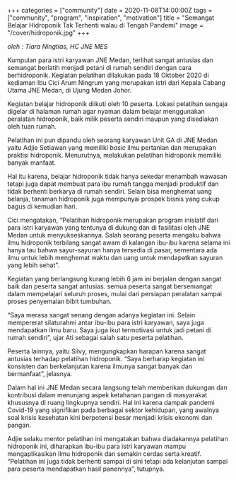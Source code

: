 +++
categories = ["community"]
date = 2020-11-08T14:00:00Z
tags = ["community", "program", "inspiration", "motivation"]
title = "Semangat Belajar Hidroponik Tak Terhenti walau di Tengah Pandemi"
image = "/cover/hidroponik.jpg"
+++

_oleh : Tiara Ningtias, HC JNE MES_ 

Kumpulan para istri karyawan JNE Medan, terlihat sangat antusias dan semangat berlatih menjadi petani di rumah sendiri dengan cara berhidroponik. Kegiatan pelatihan dilakukan pada 18 Oktober 2020 di kediaman Ibu Cici Arum Ningrum yang merupakan istri dari Kepala Cabang Utama JNE Medan, di Ujung Medan Johor.

Kegiatan belajar hidroponik diikuti oleh 10 peserta. Lokasi pelatihan sengaja digelar di halaman rumah agar nyaman dalam belajar menggunakan peralatan hidroponik, baik milik peserta sendiri maupun yang disediakan oleh tuan rumah.

Pelatihan ini pun dipandu oleh seorang karyawan Unit GA di JNE Medan yaitu Adjie Setiawan yang memiliki _basic_ ilmu pertanian dan merupakan praktisi hidroponik. Menurutnya, melakukan pelatihan hidroponik memiliki banyak manfaat.

Hal itu karena, belajar hidroponik tidak hanya sekedar menambah wawasan tetapi juga dapat membuat para ibu rumah tangga menjadi produktif dan tidak berhenti berkarya di rumah sendiri. Selain bisa menghemat uang belanja, tanaman hidroponik juga mempunyai prospek bisnis yang cukup bagus di kemudian hari.

Cici mengatakan, “Pelatihan hidroponik merupakan program inisiatif dari para istri karyawan yang tentunya di dukung dan di fasilitasi oleh JNE Medan untuk menyukseskannya. Salah seorang peserta mengaku bahwa ilmu hidroponik terbilang sangat awam di kalangan ibu-ibu karena selama ini hanya tau bahwa sayur-sayuran hanya tersedia di pasar, sementara ada ilmu untuk lebih menghemat waktu dan uang untuk mendapatkan sayuran yang lebih sehat”.

Kegiatan yang berlangsung kurang lebih 6 jam ini berjalan dengan sangat baik dan peserta sangat antusias. semua peserta sangat bersemangat dalam mempelajari seluruh proses, mulai dari persiapan peralatan sampai proses penyemaian bibit tumbuhan.

“Saya merasa sangat senang dengan adanya kegiatan ini. Selain mempererat silaturahmi antar ibu-ibu para istri karyawan, saya juga mendapatkan ilmu baru. Saya juga ikut termotivasi untuk jadi petani di rumah sendiri”, ujar Ati sebagai salah satu peserta pelatihan.

Peserta lainnya, yaitu Silvy, mengungkapkan harapan karena sangat antusias terhadap pelatihan hidroponik. “Saya berharap kegiatan ini konsisten dan berkelanjutan karena ilmunya sangat banyak dan bermanfaat”, jelasnya.

Dalam hal ini JNE Medan secara langsung telah memberikan dukungan dan kontribusi dalam menunjang aspek ketahanan pangan di masyarakat khususnya di ruang lingkupnya sendiri. Hal ini karena dampak pandemi Covid-19 yang signifikan pada berbagai sektor kehidupan, yang awalnya soal krisis kesehatan kini berpotensi besar menjadi krisis ekonomi dan pangan.

Adjie selaku mentor pelatihan ini mengatakan bahwa diadakannya pelatihan hidroponik ini, diharapkan ibu-ibu para istri karyawan mampu mengaplikasikan ilmu hidroponik dan semakin cerdas serta kreatif. “Pelatihan ini juga tidak berhenti sampai di sini tetapi ada kelanjutan sampai para peserta mendapatkan hasil panennya”, tutupnya.